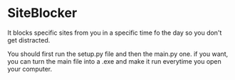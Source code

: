 # SiteBlocker
It blocks specific sites from you in a specific time fo the day so you don't get distracted.

You should first run the setup.py file and then the main.py one. if you want, you can turn the main file into a .exe and make it run everytime you open your computer.
